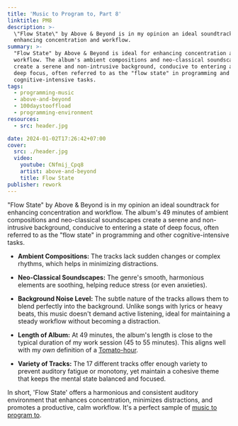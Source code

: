 ```yaml
---
title: 'Music to Program to, Part 8'
linktitle: PM8
description: >-
  \"Flow State\" by Above & Beyond is in my opinion an ideal soundtrack for
  enhancing concentration and workflow.
summary: >-
  "Flow State" by Above & Beyond is ideal for enhancing concentration and
  workflow. The album's ambient compositions and neo-classical soundscapes
  create a serene and non-intrusive background, conducive to entering a state of
  deep focus, often referred to as the "flow state" in programming and other
  cognitive-intensive tasks.
tags:
  - programming-music
  - above-and-beyond
  - 100daystooffload
  - programming-environment
resources:
  - src: header.jpg

date: 2024-01-02T17:26:42+07:00
cover:
  src: ./header.jpg
  video:
    youtube: CNfmij_Cpq8
    artist: above-and-beyond
    title: Flow State
publisher: rework
---
```


"Flow State" by Above & Beyond is in my opinion an ideal soundtrack for enhancing concentration and workflow. The album's 49 minutes of ambient compositions and neo-classical soundscapes create a serene and non-intrusive background, conducive to entering a state of deep focus, often referred to as the "flow state" in programming and other cognitive-intensive tasks.

* **Ambient Compositions:** The tracks lack sudden changes or complex rhythms, which helps in minimizing distractions.

* **Neo-Classical Soundscapes:** The genre's smooth, harmonious elements are soothing, helping reduce stress (or even anxieties).

* **Background Noise Level:** The subtle nature of the tracks allows them to blend perfectly into the background. Unlike songs with lyrics or heavy beats, this music doesn't demand active listening, ideal for maintaining a steady workflow without becoming a distraction.

* **Length of Album:** At 49 minutes, the album's length is close to the typical duration of my work session (45 to 55 minutes). This aligns well with my *own* definition of a [Tomato-hour](https://en.wikipedia.org/wiki/Pomodoro_Technique).

* **Variety of Tracks:** The 17 different tracks offer enough variety to prevent auditory fatigue or monotony, yet maintain a cohesive theme that keeps the mental state balanced and focused.

In short, 'Flow State' offers a harmonious and consistent auditory environment that enhances concentration, minimizes distractions, and promotes a productive, calm workflow. It's a perfect sample of [music to program to](/tags/programming-music/).
